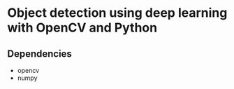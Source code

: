 # Object detection using deep learning with OpenCV and Python 
 
 ## Dependencies
  * opencv
  * numpy
 